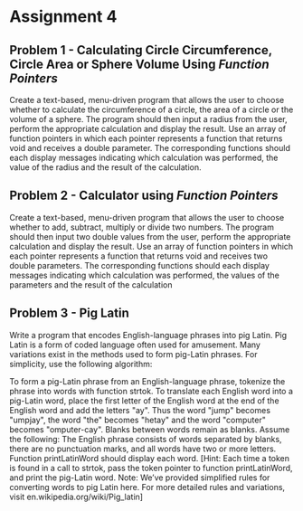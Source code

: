 # Assignment 4

## Problem 1 - Calculating Circle Circumference, Circle Area or Sphere Volume Using _Function Pointers_
Create a text-based, menu-driven program that allows the user to choose whether to calculate the circumference of a circle, the area of a circle or the volume of a sphere. The program should then input a radius from the user, perform the appropriate calculation and display the result. Use an array of function pointers in which each pointer represents a function that returns void and receives a double parameter. The corresponding functions should each display messages indicating which calculation was performed, the value of the radius and the result of the calculation.

## Problem 2 - Calculator using _Function Pointers_
Create a text-based, menu-driven program that allows the user to choose whether to add, subtract, multiply or divide two numbers. The program should then input two double values from the user, perform the appropriate calculation and display the result. Use an array of function pointers in which each pointer represents a function that returns void and receives two double parameters. The corresponding functions should each display messages indicating which calculation was performed, the values of the parameters and the result of the calculation


## Problem 3 - Pig Latin
Write a program that encodes English-language phrases into pig Latin. Pig Latin is a form of coded language often used for amusement. Many variations exist in the methods used to form pig-Latin phrases. For simplicity, use the following algorithm:

To form a pig-Latin phrase from an English-language phrase, tokenize the phrase into words with function strtok. To translate each English word into a pig-Latin word, place the first letter of the English word at the end of the English word and add the letters "ay". Thus the word "jump" becomes "umpjay", the word "the" becomes "hetay" and the word "computer" becomes "omputer-cay". Blanks between words remain as blanks. Assume the following: The English phrase consists of words separated by blanks, there are no punctuation marks, and all words have two or more letters. Function printLatinWord should display each word. [Hint: Each time a token is found in a call to strtok, pass the token pointer to function printLatinWord, and print the pig-Latin word. Note: We’ve provided simplified rules for converting words to pig Latin here. For more detailed rules and variations, visit en.wikipedia.org/wiki/Pig_latin]
